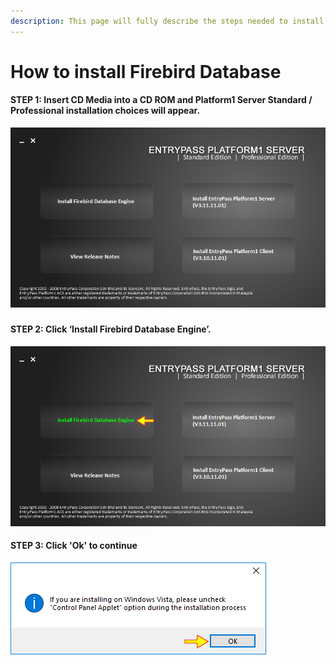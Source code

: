 ```yaml
---
description: This page will fully describe the steps needed to install Firebird Database
---
```


# How to install Firebird Database

#### STEP 1: Insert CD Media into a CD ROM and Platform1 Server Standard / Professional installation  choices will appear.

![](../.gitbook/assets/untitled1b%20%281%29.png)

### 

#### STEP 2: Click ‘Install Firebird Database Engine’.

![](../.gitbook/assets/untitled1b.png)



#### STEP 3: Click 'Ok' to continue

![](../.gitbook/assets/untitled2b.png)

